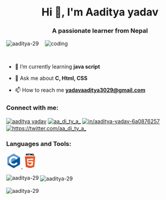 <h1 align="center">Hi 👋, I'm Aaditya yadav</h1>
<h3 align="center">A passionate learner from Nepal</h3>
<img align="right" alt="coding" width="400" src="https://cdn.dribbble.com/users/1162077/screenshots/3848914/programmer.gif">

<p align="left"> <img src="https://komarev.com/ghpvc/?username=aaditya-29&label=Profile%20views&color=0e75b6&style=flat" alt="aaditya-29" /> </p>

<p align="left"> <a href="https://twitter.com/" target="blank"><img src="https://img.shields.io/twitter/follow/?logo=twitter&style=for-the-badge" alt="" /></a> </p>

- 🌱 I’m currently learning **java script**

- 💬 Ask me about **C, Html, CSS**

- 📫 How to reach me **yadavaaditya3029@gmail.com**

<h3 align="left">Connect with me:</h3>
<p align="left">
<a target="new" href="https://www.facebook.com/profile.php?id=100011631497649" target="new"><img align="center" src="https://raw.githubusercontent.com/rahuldkjain/github-profile-readme-generator/master/src/images/icons/Social/facebook.svg" alt="aaditya yadav" height="30" width="40" /></a>
<a target="new" href="https://www.instagram.com/aa_di_ty_a_" target="blank"><img align="center" src="https://raw.githubusercontent.com/rahuldkjain/github-profile-readme-generator/master/src/images/icons/Social/instagram.svg" alt="aa_di_ty_a_" height="30" width="40" /></a>
<a href="https://linkedin.com/in/in/aaditya-yadav-6a0876257" target="blank"><img align="center" src="https://raw.githubusercontent.com/rahuldkjain/github-profile-readme-generator/master/src/images/icons/Social/linked-in-alt.svg" alt="in/aaditya-yadav-6a0876257" height="30" width="40" /></a>
<a href="https://twitter.com/https://twitter.com/aa_di_ty_a_" target="blank"><img align="center" src="https://raw.githubusercontent.com/rahuldkjain/github-profile-readme-generator/master/src/images/icons/Social/twitter.svg" alt="https://twitter.com/aa_di_ty_a_" height="30" width="40" /></a>
</p>

<h3 align="left">Languages and Tools:</h3>
<p align="left"> <a href="https://www.cprogramming.com/" target="_blank" rel="noreferrer"> <img src="https://raw.githubusercontent.com/devicons/devicon/master/icons/c/c-original.svg" alt="c" width="40" height="40"/> </a> <a href="https://www.w3.org/html/" target="_blank" rel="noreferrer"> <img src="https://raw.githubusercontent.com/devicons/devicon/master/icons/html5/html5-original-wordmark.svg" alt="html5" width="40" height="40"/> </a> </p>

<p><img align="left" src="https://github-readme-stats.vercel.app/api/top-langs?username=aaditya-29&show_icons=true&locale=en&layout=compact" alt="aaditya-29" /></p>

<p>&nbsp;<img align="center" src="https://github-readme-stats.vercel.app/api?username=aaditya-29&show_icons=true&locale=en" alt="aaditya-29" /></p>

<p><img align="center" src="https://github-readme-streak-stats.herokuapp.com/?user=aaditya-29&" alt="aaditya-29" /></p>
